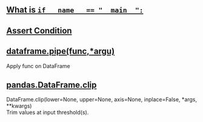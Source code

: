 ## [What is `if __name__ == "__main__":`](https://stackoverflow.com/questions/419163/what-does-if-name-main-do)


## [Assert Condition](https://stackoverflow.com/questions/5142418/what-is-the-use-of-assert-in-python)


## [dataframe.pipe(func,*argu)](https://pandas.pydata.org/pandas-docs/stable/generated/pandas.DataFrame.pipe.html)
Apply func on DataFrame

## [pandas.DataFrame.clip](https://pandas.pydata.org/pandas-docs/stable/generated/pandas.DataFrame.clip.html)
DataFrame.clip(lower=None, upper=None, axis=None, inplace=False, *args, **kwargs)\
Trim values at input threshold(s).


## 
